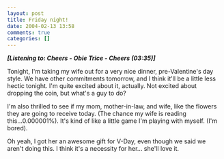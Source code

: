 ```yaml
---
layout: post
title: Friday night!
date: 2004-02-13 13:58
comments: true
categories: []
---
```

<b><i><div class="media">[Listening to: Cheers - Obie Trice - Cheers (03:35)]</div></i></b>

Tonight, I'm taking my wife out for a very nice dinner, pre-Valentine's day style. We have other commitments tomorrow, and I think it'll be a little less hectic tonight. I'm quite excited about it, actually. Not excited about dropping the coin, but what's a guy to do?

I'm also thrilled to see if my mom, mother-in-law, and wife, like the flowers they are going to receive today. (The chance my wife is reading this...0.000001%). It's kind of like a little game I'm playing with myself. (I'm bored).

Oh yeah, I got her an awesome gift for V-Day, even though we said we aren't doing this. I think it's a necessity for her... she'll love it.
